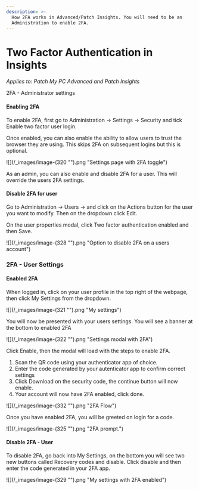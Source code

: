 ```yaml
---
description: >-
  How 2FA works in Advanced/Patch Insights. You will need to be an
  Administration to enable 2FA.
---
```


# Two Factor Authentication in Insights

_Applies to: Patch My PC Advanced and Patch Insights_

2FA - Administrator settings

#### Enabling 2FA

To enable 2FA, first go to Administration -> Settings -> Security and tick Enable two factor user login.&#x20;

Once enabled, you can also enable the ability to allow users to trust the browser they are using. This skips 2FA on subsequent logins but this is optional.&#x20;

![](/_images/image-(320 "").png "Settings page with 2FA toggle")

As an admin, you can also enable and disable 2FA for a user. This will override the users 2FA settings.

#### Disable 2FA for user

Go to Administration -> Users -> and click on the Actions button for the user you want to modify. Then on the dropdown click Edit.&#x20;

On the user properties modal, click Two factor authentication enabled and then Save.

![](/_images/image-(328 "").png "Option to disable 2FA on a users account")

### 2FA - User Settings

#### Enabled 2FA

When logged in, click on your user profile in the top right of the webpage, then click My Settings from the dropdown.

![](/_images/image-(321 "").png "My settings")

You will now be presented with your users settings. You will see a banner at the bottom to enabled 2FA

![](/_images/image-(322 "").png "Settings modal with 2FA")

Click Enable, then the modal will load with the steps to enable 2FA.&#x20;

1. Scan the QR code using your authenticator app of choice.&#x20;
2. Enter the code generated by your autenticator app to confirm correct settings
3. Click Download on the security code, the continue button will now enable.&#x20;
4. Your account will now have 2FA enabled, click done.

![](/_images/image-(332 "").png "2FA Flow")

Once you have enabled 2FA, you will be greeted on login for a code.&#x20;

![](/_images/image-(325 "").png "2FA prompt.")



#### Disable 2FA - User

To disable 2FA, go back into My Settings, on the bottom you will see two new buttons called Recovery codes and disable. Click disable and then enter the code generated in your 2FA app.&#x20;

![](/_images/image-(329 "").png "My settings with 2FA enabled")